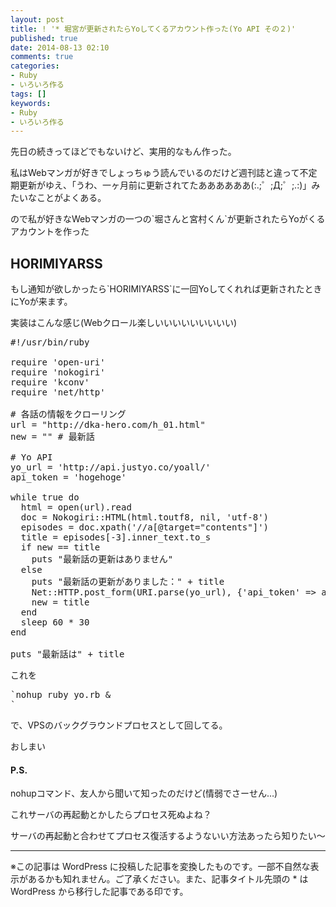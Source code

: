 ```yaml
---
layout: post
title: ! '* 堀宮が更新されたらYoしてくるアカウント作った(Yo API その２)'
published: true
date: 2014-08-13 02:10
comments: true
categories:
- Ruby
- いろいろ作る
tags: []
keywords:
- Ruby
- いろいろ作る
---
```

<p>先日の続きってほどでもないけど、実用的なもん作った。</p>

<p>私はWebマンガが好きでしょっちゅう読んでいるのだけど週刊誌と違って不定期更新がゆえ、「うわ、一ヶ月前に更新されてたああああああ(:.;゜;Д;゜;.:)」みたいなことがよくある。</p>

<p>ので私が好きなWebマンガの一つの`堀さんと宮村くん`が更新されたらYoがくるアカウントを作った</p>

## HORIMIYARSS

<p>もし通知が欲しかったら`HORIMIYARSS`に一回Yoしてくれれば更新されたときにYoが来ます。</p>

<p>実装はこんな感じ(Webクロール楽しいいいいいいいいい)</p>

<pre class="brush: ruby; gutter: true; first-line: 1; highlight: []; html-script: false">
#!/usr/bin/ruby

require &#039;open-uri&#039;
require &#039;nokogiri&#039;
require &#039;kconv&#039;
require &#039;net/http&#039;

# 各話の情報をクローリング
url = &quot;http://dka-hero.com/h_01.html&quot;
new = &quot;&quot; # 最新話

# Yo API
yo_url = &#039;http://api.justyo.co/yoall/&#039;
api_token = &#039;hogehoge&#039;

while true do
  html = open(url).read
  doc = Nokogiri::HTML(html.toutf8, nil, &#039;utf-8&#039;)
  episodes = doc.xpath(&#039;//a[@target=&quot;contents&quot;]&#039;)
  title = episodes[-3].inner_text.to_s
  if new == title
    puts &quot;最新話の更新はありません&quot;
  else
    puts &quot;最新話の更新がありました：&quot; + title
    Net::HTTP.post_form(URI.parse(yo_url), {&#039;api_token&#039; =&gt; api_token})
    new = title
  end
  sleep 60 * 30
end

puts &quot;最新話は&quot; + title
</pre>

<p>これを</p>

<pre>`nohup ruby yo.rb &amp;
`</pre>

<p>で、VPSのバックグラウンドプロセスとして回してる。</p>

<p>おしまい</p>

#### P.S.

<p>nohupコマンド、友人から聞いて知ったのだけど(情弱でさーせん…)</p>

<p>これサーバの再起動とかしたらプロセス死ぬよね？</p>

<p>サーバの再起動と合わせてプロセス復活するようないい方法あったら知りたい〜</p>

---
※この記事は WordPress に投稿した記事を変換したものです。一部不自然な表示があるかも知れません。ご了承ください。また、記事タイトル先頭の * は WordPress から移行した記事である印です。
